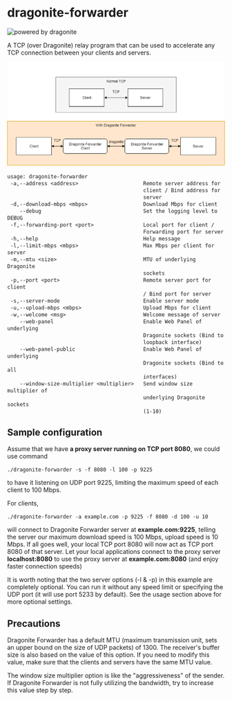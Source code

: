 # dragonite-forwarder

![powered by dragonite](https://img.shields.io/badge/powered%20by-dragonite-yellow.svg)

A TCP (over Dragonite) relay program that can be used to accelerate any TCP connection between your clients and servers.

![Diagram](diagram.png)

    usage: dragonite-forwarder
     -a,--address <address>                     Remote server address for
                                                client / Bind address for
                                                server
     -d,--download-mbps <mbps>                  Download Mbps for client
        --debug                                 Set the logging level to DEBUG
     -f,--forwarding-port <port>                Local port for client /
                                                Forwarding port for server
     -h,--help                                  Help message
     -l,--limit-mbps <mbps>                     Max Mbps per client for server
     -m,--mtu <size>                            MTU of underlying Dragonite
                                                sockets
     -p,--port <port>                           Remote server port for client
                                                / Bind port for server
     -s,--server-mode                           Enable server mode
     -u,--upload-mbps <mbps>                    Upload Mbps for client
     -w,--welcome <msg>                         Welcome message of server
        --web-panel                             Enable Web Panel of underlying
                                                Dragonite sockets (Bind to
                                                loopback interface)
        --web-panel-public                      Enable Web Panel of underlying
                                                Dragonite sockets (Bind to all
                                                interfaces)
        --window-size-multiplier <multiplier>   Send window size multiplier of
                                                underlying Dragonite sockets
                                                (1-10)

## Sample configuration

Assume that we have **a proxy server running on TCP port 8080**, we could use command

    ./dragonite-forwarder -s -f 8080 -l 100 -p 9225

to have it listening on UDP port 9225, limiting the maximum speed of each client to 100 Mbps.

For clients,

    ./dragonite-forwarder -a example.com -p 9225 -f 8080 -d 100 -u 10

will connect to Dragonite Forwarder server at **example.com:9225**, telling the server our maximum download speed is 100 Mbps, upload speed is 10 Mbps. If all goes well, your local TCP port 8080 will now act as TCP port 8080 of that server. Let your local applications connect to the proxy server **localhost:8080** to use the proxy server at **example.com:8080** (and enjoy faster connection speeds)

It is worth noting that the two server options (-l & -p) in this example are completely optional. You can run it without any speed limit or specifying the UDP port (it will use port 5233 by default). See the usage section above for more optional settings.

## Precautions

Dragonite Forwarder has a default MTU (maximum transmission unit, sets an upper bound on the size of UDP packets) of 1300. The receiver's buffer size is also based on the value of this option. If you need to modify this value, make sure that the clients and servers have the same MTU value.

The window size multiplier option is like the "aggressiveness" of the sender. If Dragonite Forwarder is not fully utilizing the bandwidth, try to increase this value step by step.
